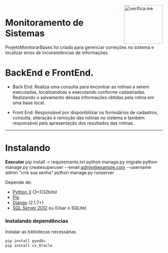 <img src="https://cdn.jsdelivr.net/gh/verifiqueme/web@master/src/assets/icon.png" width="123px" alt="verifica.me" align="right">

# Monitoramento de Sistemas


ProjetoMonitorarBases foi criado para gerenciar correções no sistema e localizar erros de inconsistências de informações.

BackEnd e FrontEnd.
=====

* Back End: Realiza uma consulta para encontrar as rotinas a serem executadas, localizandoas e executando conforme cadastradas. Realizando o salvamento dessas informações obtidas pela rotina em uma base local. 

* Front End: Responsável por disponibilizar os formulários de cadastros, consulta, alteração e remoção das rotinas no sistema e também responsável pela apresentação dos resultados das rotinas.

***

Instalando
=====

**Executar**
pip install -r requirements.txt
python manage.py migrate
python manage.py createsuperuser --email admin@example.com --username admin
"crie sua senha"
python manage.py runserver

Depende de:
* [Python 3](https://www.python.org/downloads/) (3+)(32bits)
* [Pip](https://pypi.org/project/pip/)
* [Django](https://www.djangoproject.com/download/) (2.1.7+)
* [SQL Server 2012](https://www.microsoft.com/pt-br/download/details.aspx?id=56042) ou (Usar o SQLite)


### Instalando dependências
Instalar as bibliotecas necessárias
```sh
pip install pyodbc
pip install cx_Oracle
```
